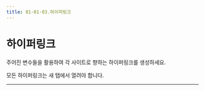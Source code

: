 ```yaml
---
title: 01-01-03.하이퍼링크
---
```


# 하이퍼링크
주어진 변수들을 활용하여 각 사이트로 향하는 하이퍼링크를 생성하세요.

모든 하이퍼링크는 새 탭에서 열려야 합니다.

***
